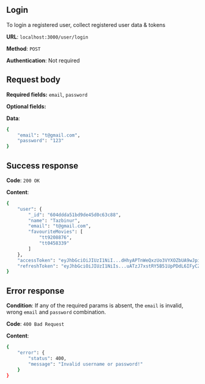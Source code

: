 ## Login
To login a registered user, collect registered user data & tokens

**URL**: `localhost:3000/user/login`

**Method**: `POST`

**Authentication**: Not required

## Request body
**Required fields:** `email`, `password`

**Optional fields:**

**Data**:
```bash
{
    "email": "t@gmail.com",
    "password": "123"
}
```

## Success response
**Code**: `200 OK`

**Content**:
```bash
{
    "user": {
        "_id": "604ddda51bd9de45d0c63c88",
        "name": "Tazbinur",
        "email": "t@gmail.com",
        "favouriteMovies": [
            "tt9208876",
            "tt0458339"
        ]
    },
    "accessToken": "eyJhbGciOiJIUzI1NiI...dHhyAPTnWeQxzUo3VYXOZbUA9wJpiKlu2OEMo",
    "refreshToken": "eyJhbGciOiJIUzI1NiIs...uATzJ7xstRY5B51UpPDdL6IFyCZl-AOb8yn8Y"
}
```

## Error response
**Condition**: If any of the required params is absent, the `email` is invalid, wrong `email` and `password` combination.

**Code**: `400 Bad Request`

**Content**:
```bash
{
    "error": {
        "status": 400,
        "message": "Invalid username or password!"
    }
}
```
